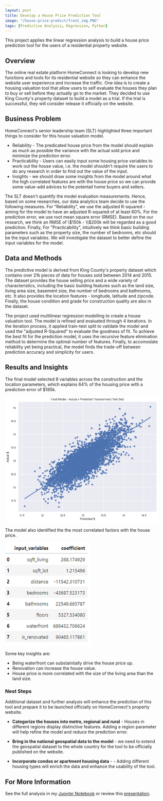 ```yaml
---
layout: post
title: Develop a House Price Prediction Tool
image: "/house-price-predict/front_img.PNG"
tags: [Predictive Analysis, Regression, Python]
---
```


This project applies the linear regression analysis to build a house price prediction tool for the users of a residential property website. 

## Overview

The online real estate platform HomeConnect is looking to develop new functions and tools for its residential website so they can enhance the website user experience and increase the traffic. One idea is to create a housing valuation tool that allow users to self evaluate the houses they plan to buy or sell before they actually go to the market. They decided to use King County's property dataset to build a model as a trial. If the trial is successful, they will consider release it officially on the website. 

## Business Problem
HomeConnect's senior leadership team (SLT) highlighted three important things to consider for this house valuation model.  

* Reliability - The predicated house price from the model should explain as much as possible the variance with the actual sold price and minimize the prediction error. 
* Practicability - Users can easily input some housing price variables to work out the house value, i.e. the model shouldn't require the users to do any research in order to find out the value of the input.
* Insights - we should draw some insights from the model around what the high correlated features are with the house price so we can provide some value-add advices to the potentail home buyers and sellers.

The SLT doesn't quantify the model evaluation measurements. Hence, based on some researches, our data analytics team decide to use the following measures. For "Reliability", we use the adjusted R-squared - aiming for the model to have an adjusted R-squared of at least 60%. For the prediction error, we use root mean square error (RMSE). Based on the our research, we think an RMSE of \\$150k - \\$200k will be regarded as a good prediction.  Finally, For "Practicability", intuitively we think basic building parameters such as the property size, the number of bedrooms, etc should be the input variables. We will investigate the dataset to better define the input variables for the model. 

## Data and Methods

The predictive model is derived from King County's property dataset which contains over 21k pieces of data for houses sold between 2014 and 2015. The dataset provides the house selling price and a wide variety of characteristics, including the basic building features such as the land size, living area size, basement size, the number of bedrooms and bathrooms, etc. It also provides the location features - longitude, latitude and zipcode. Finally, the house condition and grade for construction quality are also in the dataset.  

The project used multilinear regression modelling to create a house valuation tool. The model is refined and evaluated through 4 iterations. In the iteration process, it applied train-test split to validate the model and used the "adjusted R-Squared" to evaluate the goodness of fit. To achieve the best fit for the prediction model, it uses the recursive feature elimination method to determine the optimal number of features. Finally, to accomodate reliability yet being practical, the model finds the trade-off between prediction accuracy and simplicity for users.  

## Results and Insights

The final model selected 8 variables across the construction and the location parameters, which explains 64% of the housing price with a prediction error of $185k.


![alt text](/img/house-price-predict/Final_Model.png)

The model also identified the the most correlated factors with the house price. 


![alt text](/img/house-price-predict/Feature_selected.png)

Some key insights are:

* Being waterfront can substaintially drive the house price up.
* Renovation can increase the house value.
* House price is more correlated with the size of the living area than the land size.
 

### Nest Steps
Additional dataset and further analysis will enhance the prediction of this tool and prepare it to be launched officially on HomeConnect's property website.

- **Categorize the houses into metro, regional and rural** - Houses in different regions display distinctive features. Adding a region parameter will help refine the model and reduce the prediction error.

- **Bring in the national geospatial data to the model** - we need to extend the geospatial dataset to the whole country for the tool to be officially published on the website.

- **Incorporate condos or apartment housing data** - - Adding different housing types will enrich the data and enhance the usability of the tool.

## For More Information

See the full analysis in my [Jupyter Notebook](https://github.com/RuthyYao/House_valuation_tool/blob/main/house_price_prediction_tool.ipynb) or review this [presentation](https://github.com/RuthyYao/House_valuation_tool/blob/main/house_price_prediction_tool_presentation.pdf).
